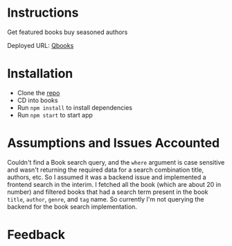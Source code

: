 # Instructions
Get featured books buy seasoned authors

Deployed URL: [Qbooks](https://qbooks.netlify.app)

# Installation
- Clone the [repo](https://github.com/shaolinmkz/books)
- CD into books
- Run `npm install` to install dependencies
- Run `npm start` to start app

# Assumptions and Issues Accounted
 Couldn't find a Book search query, and the `where` argument is case sensitive and wasn't returning the required data for a search combination title, authors, etc. So I assumed it was a backend issue and implemented a frontend search in the interim. I fetched all the book (which are about 20 in number) and filtered books that had a search term present in the book `title`, `author`, `genre`, and `tag` name. So currently I'm not querying the backend for the book search implementation.


# Feedback
